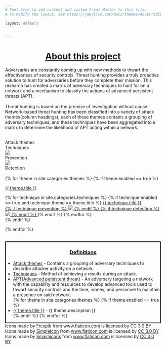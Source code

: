 ```yaml
---
# Feel free to add content and custom Front Matter to this file.
# To modify the layout, see https://jekyllrb.com/docs/themes/#overriding-theme-defaults

layout: default


---
```


<h1><u><center>About this project</center></u></h1>
<div class="abstract_textbox">
    <p>
        Adversaries are constantly coming up with new methods to thwart the effectiveness of security controls. Threat hunting provides a truly proactive solution to hunt for adversaries before they complete their mission. This research has created a matrix of adversary techniques to hunt for on a network and a mechanism to classify the actions of advanced persistent threats (APT).
        <br><br>
        Threat hunting is based on the premise of investigation without cause. Network-based threat hunting has been classified into a variety of attack themes(column headings), each of these themes contains a grouping of adversary techniques, and these techniques have been aggregated into a matrix to determine the likelihood of APT acting within a network.
        <br>
        <br>
    </p>
</div>


<div class="key">
    <div id="keyItem" class="attack_theme_square"></div>
    Attack themes
    <div id="keyItem" class="technique_square"></div>
    Techniques
    <div id="keyItem">
        <object class="symbol Prevention" data="{{site.baseurl}}/assets/images/prevention.svg" type="image/svg+xml">
            <img src="yourfallback.jpg" /> 
        </object>
    </div>
    Prevention
    <div id="keyItem">
        <object class="symbol prevention" data="{{site.baseurl}}/assets/images/detection.svg" type="image/svg+xml">
            <img src="yourfallback.jpg" /> 
        </object>
    </div>
    Detection
</div>
<br>

<div class="flexbox">
{% for theme in site.categories.themes %}
    {% if theme.enabled == true %}
    <div class="col">
        <a href="{{ site.url }}{{ site.baseurl }}/{{ theme.permalink }}"><p class="theme">{{ theme.title }}</p></a>
        <div class="techniques">
        {% for technique in site.categories.techniques %}
            {% if technique.enabled == true and technique.theme == theme.title %}
            <a class="technique" href="{{ site.url }}{{ site.baseurl }}/{{ technique.permalink }}">{{ technique.title }}
            <br>
            {% if technique.prevention %}
            <object class="symbol prevention" data="{{site.baseurl}}/assets/images/prevention.svg" type="image/svg+xml">
                <img src="yourfallback.jpg" /> 
                </object>
            {% endif %}
            {% if technique.detection %}
            <object class="symbol prevention" data="{{site.baseurl}}/assets/images/detection.svg" type="image/svg+xml">
                <img src="yourfallback.jpg" /> 
                </object>
            {% endif %}
            </a>
            {% endif %}
        {% endfor %}
    </div>
</div>
{% endif %}

{% endfor %}
</div>

<br>

<div class="definitions" style="border:2px solid black;">
    <h3><center><u><b>Definitions</b></u></center></h3>
    <ul>
        <li><u><a href="{{ site.url }}{{ site.baseurl }}/themes">Attack themes</a></u> - Contains a grouping of adversary techniques to describe attacker activity on a network.</li>
        <li><u><a href="{{ site.url }}{{ site.baseurl }}/techniques">Techniques</a></u> - Method of achieving a results during an attack.</li>
        <li><u><a href="{{ site.url }}{{ site.baseurl }}/threat_actors">APT(Advanced persistent threat)</a></u> -  An adversary targeting a network with the capability and resources to develop advanced tools used to thwart security controls and the time, money, and personnel to maintain a presence on said network.</li>
        {% for theme in site.categories.themes %}
            {% if theme.enabled == true %}
                <li><u><a href="{{ site.url }}{{ site.baseurl }}/{{ theme.permalink }}">{{ theme.title }}</a></u> - {{ theme.description }}</li>
            {% endif %}
        {% endfor %}
    </ul>
</div>

<div>Icons made by <a href="https://www.freepik.com/" title="Freepik">Freepik</a> from <a href="https://www.flaticon.com/" 			    title="Flaticon">www.flaticon.com</a> is licensed by <a href="http://creativecommons.org/licenses/by/3.0/" 			    title="Creative Commons BY 3.0" target="_blank">CC 3.0 BY</a></div>
<div>Icons made by <a href="https://www.flaticon.com/authors/simpleicon" title="SimpleIcon">SimpleIcon</a> from <a href="https://www.flaticon.com/" 			    title="Flaticon">www.flaticon.com</a> is licensed by <a href="http://creativecommons.org/licenses/by/3.0/" 			    title="Creative Commons BY 3.0" target="_blank">CC 3.0 BY</a></div>
<div>Icons made by <a href="https://www.flaticon.com/authors/smashicons" title="Smashicons">Smashicons</a> from <a href="https://www.flaticon.com/" 			    title="Flaticon">www.flaticon.com</a> is licensed by <a href="http://creativecommons.org/licenses/by/3.0/" 			    title="Creative Commons BY 3.0" target="_blank">CC 3.0 BY</a></div>